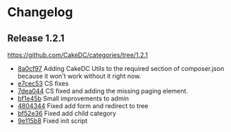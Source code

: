 Changelog
=========

Release 1.2.1
-------------

https://github.com/CakeDC/categories/tree/1.2.1

 * [8a0cf97](https://github.com/CakeDC/categories/commit/8a0cf97) Adding CakeDC Utils to the required section of composer.json because it won't work without it right now.
 * [e7cec53](https://github.com/CakeDC/categories/commit/e7cec53) CS fixes
 * [7dea044](https://github.com/CakeDC/categories/commit/7dea044) CS fixed and adding the missing paging element.
 * [bf1e45b](https://github.com/CakeDC/categories/commit/bf1e45b) Small improvements to admin
 * [4804344](https://github.com/CakeDC/categories/commit/4804344) Fixed add form and redirect to tree
 * [bf52e36](https://github.com/CakeDC/categories/commit/bf52e36) Fixed add child category
 * [9e115b8](https://github.com/CakeDC/categories/commit/9e115b8) Fixed init script
